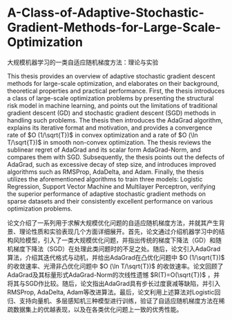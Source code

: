 # A-Class-of-Adaptive-Stochastic-Gradient-Methods-for-Large-Scale-Optimization
大规模机器学习的一类自适应随机梯度方法：理论与实验

This thesis provides an overview of adaptive stochastic gradient descent methods for large-scale optimization, and elaborates on their background, theoretical properties and practical performance. First, the thesis introduces a class of large-scale optimization problems by presenting the structural risk model in machine learning, and points out the limitations of traditional gradient descent (GD) and stochastic gradient descent (SGD) methods in handling such problems. The thesis then introduces the AdaGrad algorithm, explains its iterative format and motivation, and provides a convergence rate of $O (1/\sqrt{T})$ in convex optimization and a rate of $O (\ln T/\sqrt{T})$ in smooth non-convex optimization. The thesis reviews the sublinear regret of AdaGrad and its scalar form AdaGrad-Norm, and compares them with SGD. Subsequently, the thesis points out the defects of AdaGrad, such as excessive decay of step size, and introduces improved algorithms such as RMSProp, AdaDelta, and Adam. Finally, the thesis utilizes the aforementioned algorithms to train three models: Logistic Regression, Support Vector Machine and Multilayer Perceptron, verifying the superior performance of adaptive stochastic gradient methods on sparse datasets and their consistently excellent performance on various optimization problems.

论文介绍了一系列用于求解大规模优化问题的自适应随机梯度方法，并就其产生背景、理论性质和实验表现几个方面详细展开。首先，论文通过介绍机器学习中的结构风险模型，引入了一类大规模优化问题，并指出传统的梯度下降法（GD）和随机梯度下降法（SGD）在处理此类问题时的不足之处。随后，论文引入AdaGrad算法，介绍其迭代格式与动机，并给出AdaGrad在凸优化问题中 $O (1/\sqrt{T})$ 的收敛速率、光滑非凸优化问题中 $O (\ln T/\sqrt{T})$ 的收敛速率。论文回顾了AdaGrad及其标量形式AdaGrad-Norm的次线性遗憾 $R(T)=O(\sqrt{T})$ ，并将其与SGD作比较。随后，论文指出AdaGrad具有步长过度衰减等缺陷，并引入RMSProp, AdaDelta, Adam等改进算法。最后，论文利用上述算法对Logistic回归、支持向量机、多层感知机三种模型进行训练，验证了自适应随机梯度方法在稀疏数据集上的优越表现，以及在各类优化问题上一致的优秀性能。

